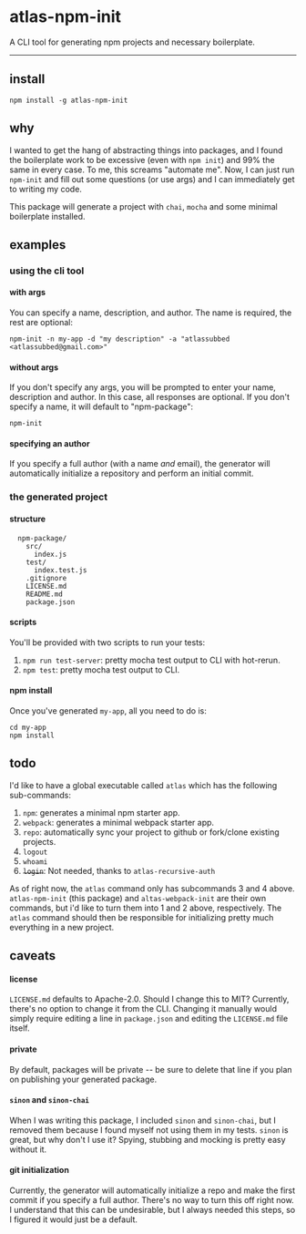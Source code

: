 # atlas-npm-init

A CLI tool for generating npm projects and necessary boilerplate.

---

## install

```
npm install -g atlas-npm-init
```

## why

I wanted to get the hang of abstracting things into packages, and I found the boilerplate work to be excessive (even with `npm init`) and 99% the same in every case. To me, this screams "automate me". Now, I can just run `npm-init` and fill out some questions (or use args) and I can immediately get to writing my code.

This package will generate a project with `chai`, `mocha` and some minimal boilerplate installed.

## examples

### using the cli tool

#### with args

You can specify a name, description, and author. The name is required, the rest are optional:

```
npm-init -n my-app -d "my description" -a "atlassubbed <atlassubbed@gmail.com>"
```

#### without args

If you don't specify any args, you will be prompted to enter your name, description and author. In this case, all responses are optional. If you don't specify a name, it will default to "npm-package":

```
npm-init
```

#### specifying an author

If you specify a full author (with a name *and* email), the generator will automatically initialize a repository and perform an initial commit.

### the generated project

#### structure

```
  npm-package/
    src/
      index.js
    test/
      index.test.js
    .gitignore
    LICENSE.md
    README.md
    package.json
```

#### scripts

You'll be provided with two scripts to run your tests:

  1. `npm run test-server`: pretty mocha test output to CLI with hot-rerun.
  2. `npm test`: pretty mocha test output to CLI.

#### npm install

Once you've generated `my-app`, all you need to do is:

```
cd my-app
npm install
```

## todo

I'd like to have a global executable called `atlas` which has the following sub-commands:

  1. `npm`: generates a minimal npm starter app.
  2. `webpack`: generates a minimal webpack starter app.
  3. `repo`: automatically sync your project to github or fork/clone existing projects.
  4. `logout`
  5. `whoami`
  6. ~~`login`~~: Not needed, thanks to `atlas-recursive-auth`

As of right now, the `atlas` command only has subcommands 3 and 4 above. `atlas-npm-init` (this package) and `altas-webpack-init` are their own commands, but i'd like to turn them into 1 and 2 above, respectively. The `atlas` command should then be responsible for initializing pretty much everything in a new project.

## caveats

#### license

`LICENSE.md` defaults to Apache-2.0. Should I change this to MIT? Currently, there's no option to change it from the CLI. Changing it manually would simply require editing a line in `package.json` and editing the `LICENSE.md` file itself.

#### private

By default, packages will be private -- be sure to delete that line if you plan on publishing your generated package.

#### `sinon` and `sinon-chai`

When I was writing this package, I included `sinon` and `sinon-chai`, but I removed them because I found myself not using them in my tests. `sinon` is great, but why don't I use it? Spying, stubbing and mocking is pretty easy without it.

#### git initialization

Currently, the generator will automatically initialize a repo and make the first commit if you specify a full author. There's no way to turn this off right now. I understand that this can be undesirable, but I always needed this steps, so I figured it would just be a default.